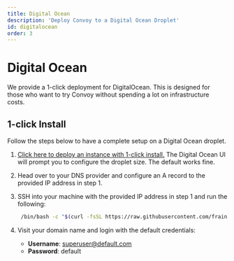 ```yaml
---
title: Digital Ocean
description: 'Deploy Convoy to a Digital Ocean Droplet'
id: digitalocean
order: 3
---
```


# Digital Ocean
We provide a 1-click deployment for DigitalOcean. This is designed for those who want to try Convoy without spending a lot on infrastructure costs.

## 1-click Install
Follow the steps below to have a complete setup on a Digital Ocean droplet.

1. [Click here to deploy an instance with 1-click install.](https://marketplace.digitalocean.com/apps/convoy?refcode=01772e568527&action=deploy) The Digital Ocean UI will prompt you to configure the droplet size. The default works fine.

2. Head over to your DNS provider and configure an A record to the provided IP address in step 1. 

3. SSH into your machine with the provided IP address in step 1 and run the following:
   ```bash
    /bin/bash -c "$(curl -fsSL https://raw.githubusercontent.com/frain-dev/convoy/main/deploy/vm-deploy)"
   ```

4. Visit your domain name and login with the default credentials:
   + **Username**: superuser@default.com
   + **Password**: default